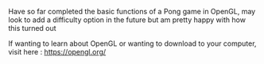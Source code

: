 Have so far completed the basic functions of a Pong game in OpenGL, may look to add a difficulty option in the future but am pretty happy with how this turned out

If wanting to learn about OpenGL or wanting to download to your computer, visit here : https://opengl.org/
